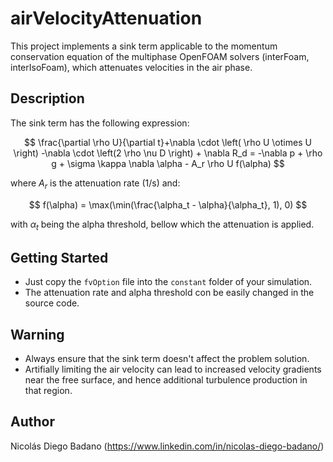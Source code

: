 # airVelocityAttenuation

This project implements a sink term applicable to the momentum conservation equation of the multiphase OpenFOAM solvers (interFoam, interIsoFoam), which attenuates velocities in the air phase.

## Description

The sink term has the following expression:

$$
\frac{\partial \rho U}{\partial t}+\nabla \cdot \left( \rho U \otimes U \right) -\nabla \cdot \left(2 \rho \nu D \right) + \nabla R_d = -\nabla p + \rho g + \sigma \kappa \nabla \alpha - A_r \rho U  f(\alpha)
$$

where $A_r$ is the attenuation rate (1/s) and:

$$
f(\alpha) = \max(\min(\frac{\alpha_t - \alpha}{\alpha_t}, 1), 0)
$$

with $\alpha_t$ being the alpha threshold, bellow which the attenuation is applied.

## Getting Started

* Just copy the `fvOption` file into the `constant` folder of your simulation.
* The attenuation rate and alpha threshold con be easily changed in the source code.

## Warning

* Always ensure that the sink term doesn't affect the problem solution.
* Artifially limiting the air velocity can lead to increased velocity gradients near the free surface, and hence additional turbulence production in that region.

## Author

Nicolás Diego Badano (https://www.linkedin.com/in/nicolas-diego-badano/)

